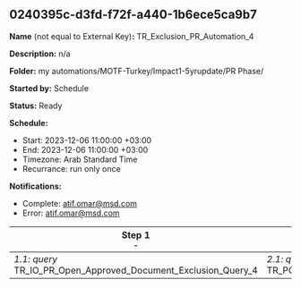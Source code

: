 ## 0240395c-d3fd-f72f-a440-1b6ece5ca9b7

**Name** (not equal to External Key)**:** TR_Exclusion_PR_Automation_4

**Description:** n/a

**Folder:** my automations/MOTF-Turkey/Impact1-5yrupdate/PR Phase/

**Started by:** Schedule

**Status:** Ready

**Schedule:**

* Start: 2023-12-06 11:00:00 +03:00
* End: 2023-12-06 11:00:00 +03:00
* Timezone: Arab Standard Time
* Recurrance: run only once

**Notifications:**

* Complete: atif.omar@msd.com
* Error: atif.omar@msd.com

| Step 1<br>_<small>-</small>_ | Step 2<br>_<small>-</small>_ | Step 3<br>_<small>-</small>_ |
| --- | --- | --- |
| _1.1: query_<br>TR_IO_PR_Open_Approved_Document_Exclusion_Query_4 | _2.1: query_<br>TR_PO_PR_Open_Approved_Document_Exclusion_Query_4 | _3.1: query_<br>TR_TR_PR_Open_Approved_Document_Exclusion_Query_4 |
